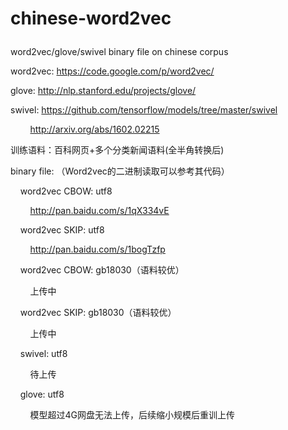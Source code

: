 # chinese-word2vec</p>
word2vec/glove/swivel binary file on chinese corpus</p>

word2vec: https://code.google.com/p/word2vec/</p>
glove: http://nlp.stanford.edu/projects/glove/</p>
swivel: https://github.com/tensorflow/models/tree/master/swivel</p>
&nbsp;&nbsp;&nbsp;&nbsp;&nbsp;&nbsp;&nbsp;&nbsp;http://arxiv.org/abs/1602.02215</p>

训练语料：百科网页+多个分类新闻语料(全半角转换后)</p>

binary file: （Word2vec的二进制读取可以参考其代码）</p>
&nbsp;&nbsp;&nbsp;&nbsp;word2vec CBOW: utf8</p>
&nbsp;&nbsp;&nbsp;&nbsp;&nbsp;&nbsp;&nbsp;&nbsp;http://pan.baidu.com/s/1qX334vE</p>
&nbsp;&nbsp;&nbsp;&nbsp;word2vec SKIP: utf8</p>
&nbsp;&nbsp;&nbsp;&nbsp;&nbsp;&nbsp;&nbsp;&nbsp;http://pan.baidu.com/s/1bogTzfp</p>
&nbsp;&nbsp;&nbsp;&nbsp;word2vec CBOW: gb18030（语料较优）</p>
&nbsp;&nbsp;&nbsp;&nbsp;&nbsp;&nbsp;&nbsp;&nbsp;上传中</p>
&nbsp;&nbsp;&nbsp;&nbsp;word2vec SKIP: gb18030（语料较优）</p>
&nbsp;&nbsp;&nbsp;&nbsp;&nbsp;&nbsp;&nbsp;&nbsp;上传中</p>
&nbsp;&nbsp;&nbsp;&nbsp;swivel: utf8</p>
&nbsp;&nbsp;&nbsp;&nbsp;&nbsp;&nbsp;&nbsp;&nbsp;待上传</p>
&nbsp;&nbsp;&nbsp;&nbsp;glove: utf8</p>
&nbsp;&nbsp;&nbsp;&nbsp;&nbsp;&nbsp;&nbsp;&nbsp;模型超过4G网盘无法上传，后续缩小规模后重训上传</p>
